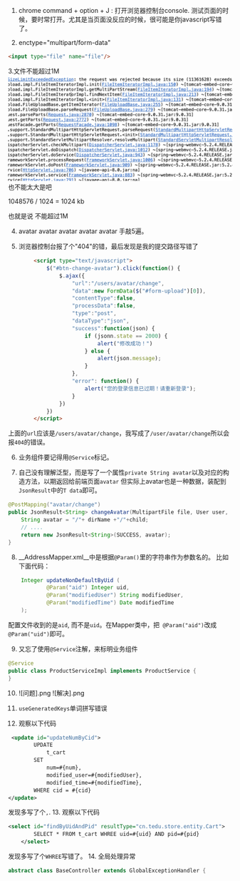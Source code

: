 1. chrome command + option + J : 打开浏览器控制台console. 测试页面的时候，要时常打开。尤其是当页面没反应的时候，很可能是你javascript写错了。


2. enctype="multipart/form-data" 
```html
<input type="file" name="file"/>
```

3.文件不能超过1M![如图所示](错误.jpeg)也不能太大是吧

1048576 / 1024  = 1024 kb

也就是说 不能超过1M

4. avatar avatar avatar avatar avatar 手敲5遍。

5. 浏览器控制台报了个"404"的错，最后发现是我的提交路径写错了
```html
        <script type="text/javascript">
            $("#btn-change-avatar").click(function() {
                $.ajax({
                    "url":"/users/avatar/change",
                    "data":new FormData($("#form-upload")[0]),
                    "contentType":false,
                    "processData":false,
                    "type":"post",
                    "dataType":"json",
                    "success":function(json) {
                        if (jsonn.state == 2000) {
                            alert("修改成功！")
                        } else {
                            alert(json.message);
                        }
                    },
                    "error": function() {
                        alert("您的登录信息已过期！请重新登录");
                    }
                })
            })
        </script>
```

上面的`url`应该是`/users/avatar/change`，我写成了`/user/avatar/change`所以会报`404`的错误。


6. 业务组件要记得用`@Service`标记。

7. 自己没有理解泛型，而是写了一个属性`private String avatar`以及对应的构造方法，以期返回给前端页面`avatar`
但实际上avatar也是一种数据，装配到`JsonResult`中的`T data`即可。
```java
@PostMapping("avatar/change")
public JsonResult<String> changeAvatar(MultipartFile file, User user, 
    String avatar = "/"+ dirName +"/"+child;
    // ....
    return new JsonResult<String>(SUCCESS, avatar);
}
```

8. __AddressMapper.xml__中是根据`@Param()`里的字符串作为参数名的。
比如下面代码：
```java
    Integer updateNonDefaultByUid (
            @Param("aid") Integer uid,
            @Param("modifiedUser") String modifiedUser,
            @Param("modifiedTime") Date modifiedTime
    );
```
配置文件收到的是`aid`, 而不是`uid`。在Mapper类中，把` @Param("aid")`改成` @Param("uid")`即可。

9. 又忘了使用`@Service`注解，来标明业务组件
```java
@Service
public class ProductServiceImpl implements ProductService {
}
```
10. ![问题].png ![解决].png


11. `useGeneratedKeys`单词拼写错误
12. 观察以下代码
```xml
 <update id="updateNumByCid">
        UPDATE 
            t_cart
        SET 
            num=#{num},
            modified_user=#{modifiedUser},
            modified_time=#{modifiedTime},
        WHERE cid = #{cid}
</update>
```
发现多写了个`,`.
13. 观察以下代码
```xml
<select id="findByUidAndPid" resultType="cn.tedu.store.entity.Cart">
        SELECT * FROM t_cart WHREE uid=#{uid} AND pid=#{pid}
    </select>
```
发现多写了个`WHREE`写错了。
14. 全局处理异常
```java
abstract class BaseController extends GlobalExceptionHandler {
```

